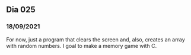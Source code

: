 ## Dia 025

### 18/09/2021

For now, just a program that clears the screen and, also, creates an array with random numbers. I goal to make a memory game with C.